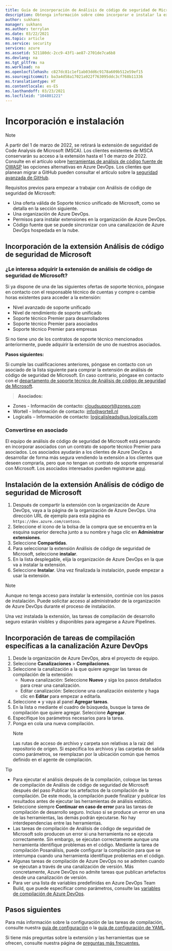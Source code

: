 ```yaml
---
title: Guía de incorporación de Análisis de código de seguridad de Microsoft
description: Obtenga información sobre cómo incorporar e instalar la extensión Análisis de código de seguridad de Microsoft. Vea los requisitos previos y los recursos adicionales.
author: sukhans
manager: sukhans
ms.author: terrylan
ms.date: 03/22/2021
ms.topic: article
ms.service: security
services: azure
ms.assetid: 521180dc-2cc9-43f1-ae87-2701de7ca6b8
ms.devlang: na
ms.tgt_pltfrm: na
ms.workload: na
ms.openlocfilehash: c827dc81c1ef1ab03dd6c9178a609b512e59ef15
ms.sourcegitcommit: ba3a4d58a17021a922f763095ddc3cf768b11336
ms.translationtype: HT
ms.contentlocale: es-ES
ms.lasthandoff: 03/23/2021
ms.locfileid: "104801221"
---
```

# <a name="onboarding-and-installing"></a>Incorporación e instalación

> [!Note]
> A partir del 1 de marzo de 2022, se retirará la extensión de seguridad de Code Analysis de Microsoft (MSCA). Los clientes existentes de MSCA conservarán su acceso a la extensión hasta el 1 de marzo de 2022. Consulte en el artículo sobre [herramientas de análisis de código fuente de OWASP](https://owasp.org/www-community/Source_Code_Analysis_Tools) las opciones alternativas en Azure DevOps. Los clientes que planean migrar a GitHub pueden consultar el artículo sobre la [seguridad avanzada de GitHub](https://docs.github.com/github/getting-started-with-github/about-github-advanced-security).

Requisitos previos para empezar a trabajar con Análisis de código de seguridad de Microsoft:

- Una oferta válida de Soporte técnico unificado de Microsoft, como se detalla en la sección siguiente.
- Una organización de Azure DevOps.
- Permisos para instalar extensiones en la organización de Azure DevOps.
- Código fuente que se puede sincronizar con una canalización de Azure DevOps hospedada en la nube.

## <a name="onboarding-the-microsoft-security-code-analysis-extension"></a>Incorporación de la extensión Análisis de código de seguridad de Microsoft

### <a name="interested-in-purchasing-the-microsoft-security-code-analysis-extension"></a>¿Le interesa adquirir la extensión de análisis de código de seguridad de Microsoft?

Si ya dispone de una de las siguientes ofertas de soporte técnico, póngase en contacto con el responsable técnico de cuentas y compre o cambie horas existentes para acceder a la extensión:

- Nivel avanzado de soporte unificado
- Nivel de rendimiento de soporte unificado
- Soporte técnico Premier para desarrolladores
- Soporte técnico Premier para asociados
- Soporte técnico Premier para empresas

Si no tiene uno de los contratos de soporte técnico mencionados anteriormente, puede adquirir la extensión de uno de nuestros asociados.

**Pasos siguientes:**

Si cumple las cualificaciones anteriores, póngase en contacto con un asociado de la lista siguiente para comprar la extensión de análisis de código de seguridad de Microsoft. En caso contrario, póngase en contacto con el [departamento de soporte técnico de Análisis de código de seguridad de Microsoft](mailto:mscahelp@microsoft.com?Subject=Microsoft%20Security%20Code%20Analysis%20Support%20Request).

>**Asociados:**

- Zones - Información de contacto: cloudsupport@zones.com
- Wortell - Información de contacto: info@wortell.nl
- Logicalis – Información de contacto: logicalisleads@us.logicalis.com

### <a name="become-a-partner"></a>Convertirse en asociado

El equipo de análisis de código de seguridad de Microsoft está pensando en incorporar asociados con un contrato de soporte técnico Premier para asociados. Los asociados ayudarán a los clientes de Azure DevOps a desarrollar de forma más segura vendiendo la extensión a los clientes que deseen comprarla, pero que no tengan un contrato de soporte empresarial con Microsoft. Los asociados interesados pueden registrarse [aquí](http://www.microsoftpartnersupport.com/msrd/opin).

## <a name="installing-the-microsoft-security-code-analysis-extension"></a>Instalación de la extensión Análisis de código de seguridad de Microsoft

1. Después de compartir la extensión con la organización de Azure DevOps, vaya a la página de la organización de Azure DevOps. Una dirección URL de ejemplo para esta página es `https://dev.azure.com/contoso`.
1. Seleccione el icono de la bolsa de la compra que se encuentra en la esquina superior derecha junto a su nombre y haga clic en **Administrar extensiones**.
1. Seleccione **Compartidas**.
1. Para seleccionar la extensión Análisis de código de seguridad de Microsoft, seleccione **instalar**.
1. En la lista desplegable, elija la organización de Azure DevOps en la que va a instalar la extensión.
1. Seleccione **Instalar**. Una vez finalizada la instalación, puede empezar a usar la extensión.

>[!NOTE]
> Aunque no tenga acceso para instalar la extensión, continúe con los pasos de instalación. Puede solicitar acceso al administrador de la organización de Azure DevOps durante el proceso de instalación.

Una vez instalada la extensión, las tareas de compilación de desarrollo seguro estarán visibles y disponibles para agregarse a Azure Pipelines.

## <a name="adding-specific-build-tasks-to-your-azure-devops-pipeline"></a>Incorporación de tareas de compilación específicas a la canalización Azure DevOps

1. Desde la organización de Azure DevOps, abra el proyecto de equipo.
1. Seleccione **Canalizaciones** > **Compilaciones**.
1. Seleccione la canalización a la que quiere agregar las tareas de compilación de la extensión:
   - Nueva canalización: Seleccione **Nuevo** y siga los pasos detallados para crear una canalización.
   - Editar canalización: Seleccione una canalización existente y haga clic en **Editar** para empezar a editarla.
1. Seleccione **+** y vaya al panel **Agregar tareas**.
1. En la lista o mediante el cuadro de búsqueda, busque la tarea de compilación que quiere agregar. Seleccione **Agregar**.
1. Especifique los parámetros necesarios para la tarea.
1. Ponga en cola una nueva compilación.
   >[!NOTE]
   >Las rutas de acceso de archivo y carpeta son relativas a la raíz del repositorio de origen. Si especifica los archivos y las carpetas de salida como parámetros, se reemplazan por la ubicación común que hemos definido en el agente de compilación.

> [!TIP]
>
> - Para ejecutar el análisis después de la compilación, coloque las tareas de compilación de Análisis de código de seguridad de Microsoft después del paso Publicar los artefactos de la compilación de la compilación. De este modo, la compilación puede finalizar y publicar los resultados antes de ejecutar las herramientas de análisis estático.
> - Seleccione siempre **Continuar en caso de error** para las tareas de compilación de desarrollo seguro. Incluso si se produce un error en una de las herramientas, las demás podrán ejecutarse. No hay interdependencias entre las herramientas.
> - Las tareas de compilación de Análisis de código de seguridad de Microsoft solo producen un error si una herramienta no se ejecuta correctamente. Sin embargo, se ejecutan correctamente aunque una herramienta identifique problemas en el código. Mediante la tarea de compilación Posanálisis, puede configurar la compilación para que se interrumpa cuando una herramienta identifique problemas en el código.
> - Algunas tareas de compilación de Azure DevOps no se admiten cuando se ejecutan a través de una canalización de versión. Más concretamente, Azure DevOps no admite tareas que publican artefactos desde una canalización de versión.
> - Para ver una lista de variables predefinidas en Azure DevOps Team Build, que puede especificar como parámetros, consulte las [variables de compilación de Azure DevOps](/azure/devops/pipelines/build/variables?tabs=batch).

## <a name="next-steps"></a>Pasos siguientes

Para más información sobre la configuración de las tareas de compilación, consulte nuestra [guía de configuración](security-code-analysis-customize.md) o la [guía de configuración de YAML](yaml-configuration.md).

Si tiene más preguntas sobre la extensión y las herramientas que se ofrecen, consulte nuestra página de [preguntas más frecuentes.](security-code-analysis-faq.md)